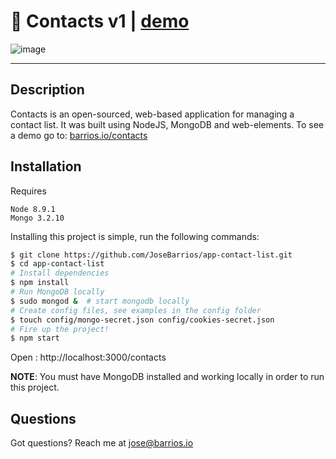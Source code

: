 # :blue_book: Contacts v1 | [demo](http://barrios.io/contacts)

![image](https://cdn.filestackcontent.com/fVsKX5xcSqqYr8VUZtbb)


----




## Description
Contacts is an open-sourced, web-based application for managing a contact list. It was built using NodeJS, MongoDB and web-elements. To see a demo go to: [barrios.io/contacts ](http://barrios.io/contacts)

## Installation

Requires
```console
Node 8.9.1
Mongo 3.2.10
```

Installing this project is simple, run the following commands:

```bash
$ git clone https://github.com/JoseBarrios/app-contact-list.git
$ cd app-contact-list
# Install dependencies
$ npm install
# Run MongoDB locally
$ sudo mongod &  # start mongodb locally
# Create config files, see examples in the config folder
$ touch config/mongo-secret.json config/cookies-secret.json 
# Fire up the project!
$ npm start      
```

Open : http://localhost:3000/contacts

**NOTE**: You must have MongoDB installed and working locally in order to run this project.

## Questions

Got questions? Reach me at jose@barrios.io
